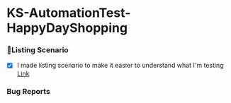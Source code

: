 # KS-AutomationTest-HappyDayShopping

### 📄Listing Scenario

- [x] I made listing scenario to make it easier to understand what I'm testing [Link](https://docs.google.com/spreadsheets/d/1msPN-ZP3WUBojE7TUm5lQEuhVH3Y-BSE4i5aaID3AgI/edit?usp=sharing)


### Bug Reports
